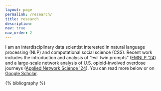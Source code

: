 ```yaml
---
layout: page
permalink: /research/
title: research
description:
nav: true
nav_order: 2
---
```


I am an interdisciplinary data scientist interested in natural language processing (NLP) and computational social science (CSS). Recent work includes the introduction and analysis of “evil twin prompts” (<a href="https://aclanthology.org/2024.emnlp-main.4">EMNLP '24</a>) and a large-scale network analysis of U.S. opioid-involved overdose journeys (<a href="https://arxiv.org/abs/2402.03924">Applied Network Science '24</a>). You can read more below or on <a href="https://scholar.google.com/citations?user=fXWneGkAAAAJ&hl">Google Scholar</a>.

<!-- A `*` indicates that the work has been accepted, but yet unpublished. -->

<div class="publications">
{% bibliography %}

</div>
